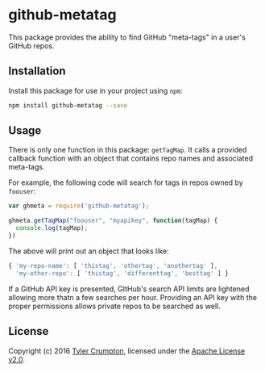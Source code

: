 # github-metatag

This package provides the ability to find GitHub "meta-tags" in a user's GitHub repos.

## Installation
Install this package for use in your project using `npm`:
```bash
npm install github-metatag --save
```

## Usage
There is only one function in this package: `getTagMap`. It calls a provided callback function with an object that contains repo names and associated meta-tags.

For example, the following code will search for tags in repos owned by `foouser`:

```js
var ghmeta = require('github-metatag');

ghmeta.getTagMap("foouser", "myapikey", function(tagMap) {
  console.log(tagMap);
})
```

The above will print out an object that looks like:

```js
{ 'my-repo-name': [ 'thistag', 'othertag', 'anothertag' ],
  'my-other-repo': [ 'thistag', 'differenttag', 'besttag' ] }
```

If a GitHub API key is presented, GItHub's search API limits are lightened allowing more thatn a few searches per hour. 
Providing an API key with the proper permissions allows private repos to be searched as well.

## License

Copyright (c) 2016 [Tyler Crumpton](http://tylercrumpton.com), licensed under the [Apache License v2.0](LICENSE.md).